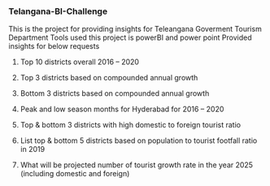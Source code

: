 ### Telangana-BI-Challenge
This is the project for providing insights for Teleangana Goverment Tourism Department
Tools used this project is powerBI and power point 
Provided insights for below requests

1)	Top 10 districts overall 2016 – 2020

2)	Top 3 districts based on compounded annual growth

3)	Bottom 3 districts based on compounded annual growth

4)	Peak and low season months for Hyderabad for 2016 – 2020

5)	Top & bottom 3 districts with high domestic to foreign tourist ratio

6)	List top & bottom 5 districts based on population to tourist footfall ratio in 2019

7)	What will be projected number of tourist growth rate in the year 2025 (including domestic and foreign)
